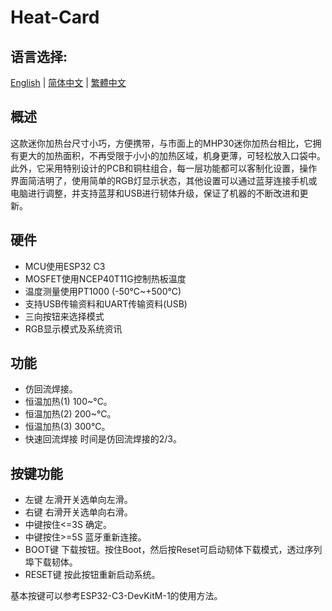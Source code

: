 # Heat-Card
 
## 语言选择:
[English](https://github.com/Knockoi/Heat-Card/blob/main/Readme.md) | [简体中文](https://github.com/Knockoi/Heat-Card/blob/main/Readme-CN.md) | [繁體中文](https://github.com/Knockoi/Heat-Card/blob/main/Readme-TC.md)
  
## 概述
这款迷你加热台尺寸小巧，方便携带，与市面上的MHP30迷你加热台相比，它拥有更大的加热面积，不再受限于小小的加热区域，机身更薄，可轻松放入口袋中。此外，它采用特别设计的PCB和铜柱组合，每一层功能都可以客制化设置，操作界面简洁明了，使用简单的RGB灯显示状态，其他设置可以通过蓝芽连接手机或电脑进行调整，并支持蓝芽和USB进行韧体升级，保证了机器的不断改进和更新。
  
## 硬件
- MCU使用ESP32 C3
- MOSFET使用NCEP40T11G控制热板温度
- 温度测量使用PT1000 (-50°C~+500°C)
- 支持USB传输资料和UART传输资料(USB)
- 三向按钮来选择模式
- RGB显示模式及系统资讯
   
 ## 功能  
- 仿回流焊接。
- 恒温加热(1) 100~°C。
- 恒温加热(2) 200~°C。
- 恒温加热(3) 300°C。
- 快速回流焊接 时间是仿回流焊接的2/3。
  
 ## 按键功能  
 - 左键 左滑开关选单向左滑。
 - 右键 右滑开关选单向右滑。
 - 中键按住<=3S 确定。
 - 中键按住>=5S 蓝牙重新连接。
 - BOOT键 下载按钮。按住Boot，然后按Reset可启动韧体下载模式，透过序列埠下载韧体。
 - RESET键 按此按钮重新启动系统。
  
 基本按键可以参考ESP32-C3-DevKitM-1的使用方法。
